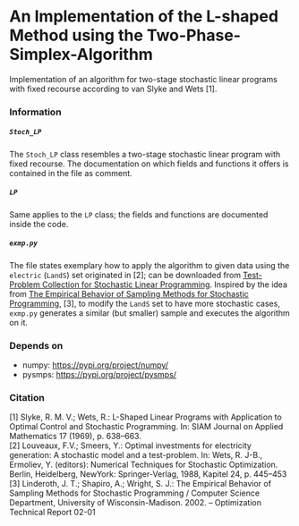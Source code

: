 # An   Implementation   of   the   L-shaped   Method   using   the   Two-Phase-Simplex-Algorithm
Implementation of an algorithm for two-stage stochastic linear programs with fixed recourse according to van Slyke and Wets [1].

### Information
##### `Stoch_LP`
The `Stoch_LP` class resembles a two-stage stochastic linear program with fixed recourse. The documentation on which fields and functions it offers is contained in the file as comment.
##### `LP`
Same applies to the `LP` class; the fields and functions are documented inside the code.
##### `exmp.py`
The file states exemplary how to apply the algorithm to given data using the `electric` (`LandS`) set originated in [2]; can be downloaded from [Test-Problem Collection for Stochastic Linear Programming](https://www4.uwsp.edu/math/afelt/slptestset/download.html). Inspired by the idea from [The Empirical Behavior of Sampling Methods for Stochastic Programming](http://pages.cs.wisc.edu/~swright/stochastic/sampling/), [3], to modify the `LandS` set to have more stochastic cases, `exmp.py` generates a similar (but smaller) sample and executes the algorithm on it.

### Depends on
- numpy:  https://pypi.org/project/numpy/
- pysmps: https://pypi.org/project/pysmps/

### Citation
[1] Slyke, R. M. V.; Wets, R.: L-Shaped Linear Programs with Application to Optimal Control and Stochastic Programming. In: SIAM Journal on Applied Mathematics 17 (1969), p. 638–663.<br>
[2] Louveaux, F.V.; Smeers, Y.: Optimal investments for electricity generation: A stochastic model and a test-problem. In: Wets, R. J-B., Ermoliev, Y. (editors): Numerical Techniques for Stochastic Optimization. Berlin, Heidelberg, NewYork: Springer-Verlag, 1988, Kapitel 24, p. 445–453<br>
[3] Linderoth, J. T.; Shapiro, A.; Wright, S. J.: The Empirical Behavior of Sampling Methods for Stochastic Programming / Computer Science Department, University of Wisconsin-Madison. 2002. – Optimization Technical Report 02-01
